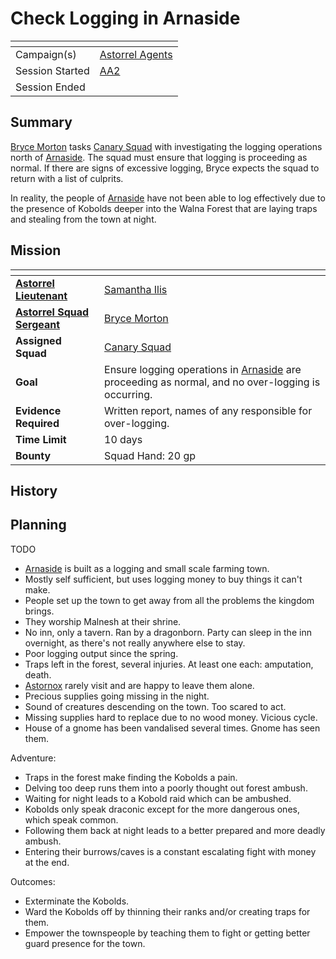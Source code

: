 # Check Logging in Arnaside

| []() | |
| --- | --- |
| Campaign(s) | [Astorrel Agents](../README.md) |
| Session Started | [AA2](../sessions/2.md) |
| Session Ended | |

## Summary

[Bryce Morton](../../../astarus/people/bryce-morton.md) tasks [Canary Squad](../../../astarus/civilisations/kingdom-of-astor/organisations/astorrel/squads/canary.md) with investigating the logging operations north of [Arnaside](../../../astarus/civilisations/kingdom-of-astor/settlements/arnaside/README.md). The squad must ensure that logging is proceeding as normal. If there are signs of excessive logging, Bryce expects the squad to return with a list of culprits.

In reality, the people of [Arnaside](../../../astarus/civilisations/kingdom-of-astor/settlements/arnaside/README.md) have not been able to log effectively due to the presence of Kobolds deeper into the Walna Forest that are laying traps and stealing from the town at night.

## Mission

| []() | |
| --- | --- |
| **[Astorrel Lieutenant](../../../astarus/civilisations/kingdom-of-astor/organisations/astorrel/ranks/5-lieutenant.md)** | [Samantha Ilis](../../../astarus/people/samantha-ilis.md) |
| **[Astorrel Squad Sergeant](../../../astarus/civilisations/kingdom-of-astor/organisations/astorrel/ranks/4-squad-sergeant.md)** | [Bryce Morton](../../../astarus/people/bryce-morton.md) |
| **Assigned Squad** | [Canary Squad](../../../astarus/civilisations/kingdom-of-astor/organisations/astorrel/squads/canary.md) |
| **Goal** | Ensure logging operations in [Arnaside](../../../astarus/civilisations/kingdom-of-astor/settlements/arnaside/README.md) are proceeding as normal, and no over-logging is occurring. |
| **Evidence Required** | Written report, names of any responsible for over-logging. |
| **Time Limit** | 10 days |
| **Bounty** | Squad Hand: 20 gp |

## History

## Planning

TODO

- [Arnaside](../../../astarus/civilisations/kingdom-of-astor/settlements/arnaside/README.md) is built as a logging and small scale farming town. 
- Mostly self sufficient, but uses logging money to buy things it can't make.
- People set up the town to get away from all the problems the kingdom brings.
- They worship Malnesh at their shrine.
- No inn, only a tavern. Ran by a dragonborn. Party can sleep in the inn overnight, as there's not really anywhere else to stay.
- Poor logging output since the spring.
- Traps left in the forest, several injuries. At least one each: amputation, death.
- [Astornox](../../../astarus/civilisations/kingdom-of-astor/organisations/astornox.md) rarely visit and are happy to leave them alone.
- Precious supplies going missing in the night.
- Sound of creatures descending on the town. Too scared to act.
- Missing supplies hard to replace due to no wood money. Vicious cycle.
- House of a gnome has been vandalised several times. Gnome has seen them.

Adventure:

- Traps in the forest make finding the Kobolds a pain.
- Delving too deep runs them into a poorly thought out forest ambush.
- Waiting for night leads to a Kobold raid which can be ambushed.
- Kobolds only speak draconic except for the more dangerous ones, which speak common.
- Following them back at night leads to a better prepared and more deadly ambush.
- Entering their burrows/caves is a constant escalating fight with money at the end.

Outcomes:

- Exterminate the Kobolds.
- Ward the Kobolds off by thinning their ranks and/or creating traps for them.
- Empower the townspeople by teaching them to fight or getting better guard presence for the town.
